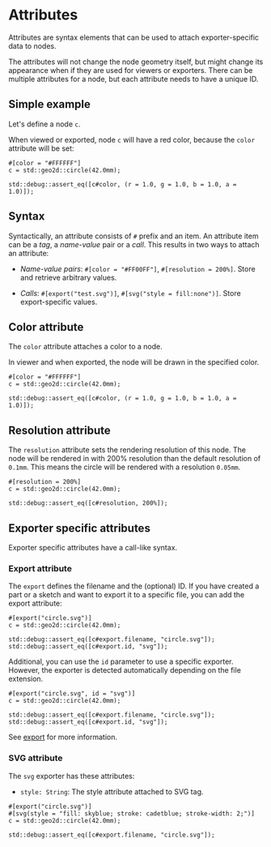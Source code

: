 # Attributes

Attributes are syntax elements that can be used to attach exporter-specific data to nodes.

The attributes will not change the node geometry itself, but might change its appearance when if they are used for viewers or exporters.
There can be multiple attributes for a node, but each attribute needs to have a unique ID.

## Simple example

Let's define a node `c`.

When viewed or exported, node `c` will have a red color, because the `color` attribute will be set:

```µcad,attributes_simple_example
#[color = "#FFFFFF"]
c = std::geo2d::circle(42.0mm);

std::debug::assert_eq([c#color, (r = 1.0, g = 1.0, b = 1.0, a = 1.0)]);
```

## Syntax

Syntactically, an attribute consists of `#` prefix and an item.
An attribute item can be a *tag*, a *name-value* pair or a *call*.
This results in two ways to attach an attribute:

* *Name-value pairs*: `#[color = "#FF00FF"]`, `#[resolution = 200%]`. Store and retrieve arbitrary values.

* *Calls*: `#[export("test.svg")]`, `#[svg("style = fill:none")]`. Store export-specific values.

## Color attribute

The `color` attribute attaches a color to a node.

In viewer and when exported, the node will be drawn in the specified color.

```µcad,attributes_color
#[color = "#FFFFFF"]
c = std::geo2d::circle(42.0mm);

std::debug::assert_eq([c#color, (r = 1.0, g = 1.0, b = 1.0, a = 1.0)]);
```

## Resolution attribute

The `resolution` attribute sets the rendering resolution of this node.
The node will be rendered in with 200% resolution than the default resolution of `0.1mm`.
This means the circle will be rendered with a resolution `0.05mm`.

```µcad,attributes_precision
#[resolution = 200%]
c = std::geo2d::circle(42.0mm);

std::debug::assert_eq([c#resolution, 200%]);
```

## Exporter specific attributes

Exporter specific attributes have a call-like syntax.

### Export attribute

The `export` defines the filename and the (optional) ID.
If you have created a part or a sketch and want to export it to a specific file, you can add the export attribute:

```µcad,attributes_export
#[export("circle.svg")]
c = std::geo2d::circle(42.0mm);

std::debug::assert_eq([c#export.filename, "circle.svg"]);
std::debug::assert_eq([c#export.id, "svg"]);
```

Additional, you can use the `id` parameter to use a specific exporter.
However, the exporter is detected automatically depending on the file extension.

```µcad,attributes_export_id
#[export("circle.svg", id = "svg")]
c = std::geo2d::circle(42.0mm);

std::debug::assert_eq([c#export.filename, "circle.svg"]);
std::debug::assert_eq([c#export.id, "svg"]);
```

See [export](export.md) for more information.

### SVG attribute

The `svg` exporter has these attributes:

* `style: String`: The style attribute attached to SVG tag.

```µcad,attributes_export_example
#[export("circle.svg")]
#[svg(style = "fill: skyblue; stroke: cadetblue; stroke-width: 2;")]
c = std::geo2d::circle(42.0mm);

std::debug::assert_eq([c#export.filename, "circle.svg"]);
```
